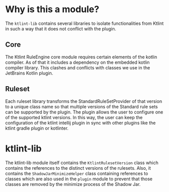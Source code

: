 # Why is this a module?

The `ktlint-lib` contains several libraries to isolate functionalities from Ktlint in such a way that it does not conflict with the plugin.

## Core

The Ktlint RuleEngine core module requires certain elements of the kotlin compiler. As of that it includes a dependency on the embedded kotlin compiler library. This clashes and conflicts with classes we use in the JetBrains Kotlin plugin.

## Ruleset

Each ruleset library transforms the StandardRuleSetProvider of that version to a unique class name so that multiple versions of the Standard rule sets can be supported by the plugin. The plugin allows the user to configure one of the supported ktlint versions. In this way, the user can keep the configuration of the ktlint intellij plugin in sync with other plugins like the ktlint gradle plugin or kotlinter.

# ktlint-lib

The ktlint-lib module itself contains the `KtlintRulesetVersion` class which contains the references to the distinct versions of the rulesets. Also, it contains the `ShadowJarMinimizeHelper` class containing references to classes which are also used in the `plugin` module to prevent that those classes are removed by the minimize process of the Shadow Jar. 